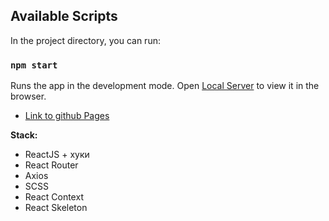## Available Scripts

In the project directory, you can run:

### `npm start`

Runs the app in the development mode.
Open [Local Server](http://localhost:3000) to view it in the browser.

- [Link to github Pages](https://suvorovnikita.github.io/sneakers/)

**Stack:**

- ReactJS + хуки
- React Router
- Axios
- SCSS
- React Context
- React Skeleton
